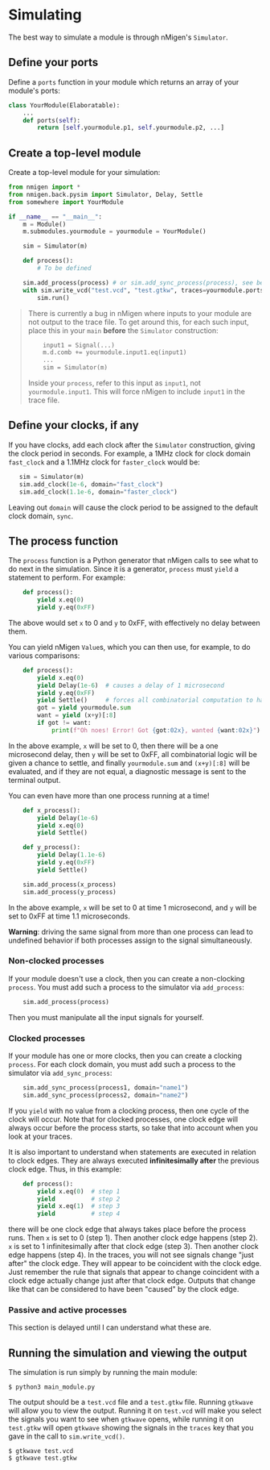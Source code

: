 # Simulating

The best way to simulate a module is through nMigen's `Simulator`.

## Define your ports

Define a `ports` function in your module which returns an array of your module's ports:

```python
class YourModule(Elaboratable):
    ...
    def ports(self):
        return [self.yourmodule.p1, self.yourmodule.p2, ...]
```

## Create a top-level module

Create a top-level module for your simulation:

```python
from nmigen import *
from nmigen.back.pysim import Simulator, Delay, Settle
from somewhere import YourModule

if __name__ == "__main__":
    m = Module()
    m.submodules.yourmodule = yourmodule = YourModule()

    sim = Simulator(m)

    def process():
        # To be defined

    sim.add_process(process) # or sim.add_sync_process(process), see below
    with sim.write_vcd("test.vcd", "test.gtkw", traces=yourmodule.ports()):
        sim.run()
```

> There is currently a bug in nMigen where inputs to your module are not output to the trace file. To get around this, for each such input, place this in your `main` **before** the `Simulator` construction:
> ```python
>     input1 = Signal(...)
>     m.d.comb += yourmodule.input1.eq(input1)
>     ...
>     sim = Simulator(m)
> ```
> Inside your `process`, refer to this input as `input1`, not `yourmodule.input1`. This will force nMigen to include `input1` in the trace file.

## Define your clocks, if any

If you have clocks, add each clock after the `Simulator` construction, giving the clock period in seconds. For example, a 1MHz clock for clock domain `fast_clock` and a 1.1MHz clock for `faster_clock` would be:

```python
   sim = Simulator(m)
   sim.add_clock(1e-6, domain="fast_clock")
   sim.add_clock(1.1e-6, domain="faster_clock")
```

Leaving out `domain` will cause the clock period to be assigned to the default clock domain, `sync`.

## The process function

The `process` function is a Python generator that nMigen calls to see what to do next in the simulation. Since it is a generator, `process` must `yield` a statement to perform. For example:

```python
    def process():
        yield x.eq(0)
        yield y.eq(0xFF)
```

The above would set `x` to 0 and `y` to 0xFF, with effectively no delay between them.

You can yield nMigen `Value`s, which you can then use, for example, to do various comparisons:

```python
    def process():
        yield x.eq(0)
        yield Delay(1e-6)  # causes a delay of 1 microsecond
        yield y.eq(0xFF)
        yield Settle()     # forces all combinatorial computation to happen
        got = yield yourmodule.sum
        want = yield (x+y)[:8]
        if got != want:
            print(f"Oh noes! Error! Got {got:02x}, wanted {want:02x}")
```

In the above example, `x` will be set to 0, then there will be a one microsecond delay, then `y` will be set to 0xFF, all combinatorial logic will be given a chance to settle, and finally `yourmodule.sum` and `(x+y)[:8]` will be evaluated, and if they are not equal, a diagnostic message is sent to the terminal output.

You can even have more than one process running at a time!

```python
    def x_process():
        yield Delay(1e-6)
        yield x.eq(0)
        yield Settle()

    def y_process():
        yield Delay(1.1e-6)
        yield y.eq(0xFF)
        yield Settle()

    sim.add_process(x_process)
    sim.add_process(y_process)
```

In the above example, `x` will be set to 0 at time 1 microsecond, and `y` will be set to 0xFF at time 1.1 microseconds.

**Warning**: driving the same signal from more than one process can lead to undefined behavior if both processes assign to the signal simultaneously.

### Non-clocked processes

If your module doesn't use a clock, then you can create a non-clocking `process`. You must add such a process to the simulator via `add_process`:

```python
    sim.add_process(process)
```

Then you must manipulate all the input signals for yourself.

### Clocked processes

If your module has one or more clocks, then you can create a clocking `process`. For each clock domain, you must add such a process to the simulator via `add_sync_process`:

```python
    sim.add_sync_process(process1, domain="name1")
    sim.add_sync_process(process2, domain="name2")
```

If you `yield` with no value from a clocking process, then one cycle of the clock will occur. Note that for clocked processes, one clock edge will always occur before the process starts, so take that into account when you look at your traces.

It is also important to understand when statements are executed in relation to clock edges. They are always executed **infinitesimally after** the previous clock edge. Thus, in this example:

```python
    def process():
        yield x.eq(0)  # step 1
        yield          # step 2
        yield x.eq(1)  # step 3
        yield          # step 4
```

there will be one clock edge that always takes place before the process runs. Then `x` is set to 0 (step 1). Then another clock edge happens (step 2). `x` is set to 1 infinitesimally after that clock edge (step 3). Then another clock edge happens (step 4). In the traces, you will not see signals change "just after" the clock edge. They will appear to be coincident with the clock edge. Just remember the rule that signals that appear to change coincident with a clock edge actually change just after that clock edge. Outputs that change like that can be considered to have been "caused" by the clock edge.

### Passive and active processes

This section is delayed until I can understand what these are.

## Running the simulation and viewing the output

The simulation is run simply by running the main module:

```
$ python3 main_module.py
```

The output should be a `test.vcd` file and a `test.gtkw` file. Running `gtkwave` will allow you to view the output. Running it on `test.vcd` will make you select the signals you want to see when `gtkwave` opens, while running it on `test.gtkw` will open `gtkwave` showing the signals in the `traces` key that you gave in the call to `sim.write_vcd()`.

```
$ gtkwave test.vcd
$ gtkwave test.gtkw
```
